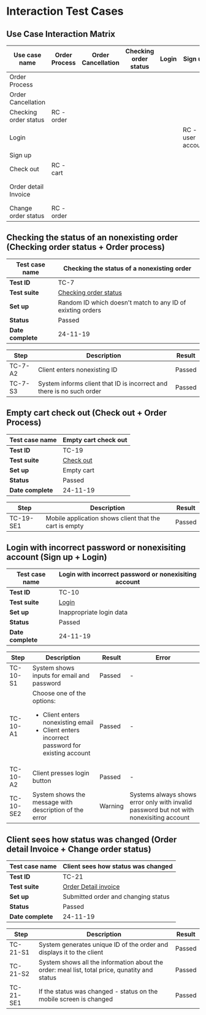 # Interaction Test Cases

## Use Case Interaction Matrix

| Use case name         | Order Process | Order Cancellation | Checking order status | Login | Sign up           | Check out | Order detail Invoice | Change order status |
| --------------------- | ------------- | ------------------ | --------------------- | ----- | ----------------- | --------- | -------------------- | ------------------- |
| Order Process         |               |                    |                       |       |                   |           |                      |                     |
| Order Cancellation    |               |                    |                       |       |                   |           |                      |                     |
| Checking order status | RC - order    |                    |                       |       |                   |           |                      |                     |
| Login                 |               |                    |                       |       | RC - user account |           |                      |                     |
| Sign up               |               |                    |                       |       |                   |           |                      |                     |
| Check out             | RC - cart     |                    |                       |       |                   |           |                      |                     |
| Order detail Invoice  |               |                    |                       |       |                   |           |                      | RC - order status   |
| Change order status   | RC - order    |                    |                       |       |                   |           |                      |                     |


## Checking the status of an nonexisting order (Checking order status + Order process)

| **Test case name** | Checking the status of a nonexisting order |
|--------------------|---------------------------------------------------------------|
| **Test ID**        | TC-7 |
| **Test suite**     | <a href="https://github.com/BatyrSeven/innopolis-express/blob/firebase/Requirements/UseCases.md#checking-order-status">Checking order status</a> | 
| **Set up**         | Random ID which doesn't match to any ID of exixting orders |
| **Status**         | Passed | 
| **Date complete**  | 24-11-19 |

<table>
    <thead>
        <tr>
            <th>Step</th>
            <th>Description</th>
            <th>Result</th>
        </tr>
    </thead>
    <tbody>
        <tr>
            <td>TC-7-A2</td>
            <td>Client enters nonexisting ID</td>
            <td>Passed</td>
        </tr>
        <tr>
            <td>TC-7-S3</td>
            <td>System informs client that ID is incorrect and there is no such order</td>
            <td>Passed</td>
        </tr>
    </tbody>
</table>


## Empty cart check out (Check out + Order Process)

| **Test case name** | Empty cart check out                                          |
|--------------------|---------------------------------------------------------------|
| **Test ID**        | TC-19 |
| **Test suite**     | <a href="https://github.com/BatyrSeven/innopolis-express/blob/firebase/Requirements/UseCases.md#check-out">Check out</a> | 
| **Set up**         | Empty cart |
| **Status** | Passed | 
| **Date complete** | 24-11-19 | 

<table>
    <thead>
        <tr>
            <th>Step</th>
            <th>Description</th>
            <th>Result</th>
        </tr>
    </thead>
    <tbody>
        <tr>
            <td>TC-19-SE1</td>
            <td>Mobile application shows client that the cart is empty</td>
            <td>Passed</td>
        </tr>
    </tbody>
</table>

## Login with incorrect password or nonexisiting account (Sign up + Login)

| **Test case name** | Login with incorrect password or nonexisiting account |
|--------------------|---------------------------------------------------------------|
| **Test ID**        | TC-10 |
| **Test suite**     | <a href="https://github.com/BatyrSeven/innopolis-express/blob/firebase/Requirements/UseCases.md#login">Login</a> |
| **Set up**         | Inappropriate login data |
| **Status** | Passed |
| **Date complete** | 24-11-19 |

<table>
    <thead>
        <tr>
            <th>Step</th>
            <th>Description</th>
            <th>Result</th>
            <th>Error</th>
        </tr>
    </thead>
    <tbody>
        <tr>
            <td>TC-10-S1</td>
            <td>System shows inputs for email and password</td>
            <td>Passed</td>
            <td>-</td>
        </tr>
        <tr>
            <td>TC-10-A1</td>
            <td>Choose one of the options:
            	<ul>
            		<li>Client enters nonexisting email</li>
            		<li>Client enters incorrect password for existing account</li>
            	</ul>
            </td>
            <td>Passed</td>
            <td>-</td>
        </tr>
        <tr>
            <td>TC-10-A2</td>
            <td>Client presses login button</td>
            <td>Passed</td>
            <td>-</td>
        </tr>
        <tr>
            <td>TC-10-SE2</td>
            <td>System shows the message with description of the error</td>
            <td>Warning</td>
            <td>Systems always shows error only with invalid password but not with nonexisiting account</td>
        </tr>
    </tbody>
</table>

## Client sees how status was changed (Order detail Invoice + Change order status)
| **Test case name** | Client sees how status was changed |
|--------------------|---------------------------------------------------------------|
| **Test ID**        | TC-21 |
| **Test suite**     | <a href="https://github.com/BatyrSeven/innopolis-express/blob/firebase/Requirements/UseCases.md#order-detail-invoice">Order Detail invoice</a> |
| **Set up**         | Submitted order and changing status |
| **Status** | Passed | 
| **Date complete** | 24-11-19 | 

<table>
    <thead>
        <tr>
            <th>Step</th>
            <th>Description</th>
            <th>Result</th>
        </tr>
    </thead>
    <tbody>
        <tr>
            <td>TC-21-S1</td>
            <td>System generates unique ID of the order and displays it to the client</td>
            <td>Passed</td>
        </tr>
        <tr>
            <td>TC-21-S2</td>
            <td>System shows all the information about the order: meal list, total price, qunatity and status</td>
            <td>Passed</td>
        </tr>
        <tr>
            <td>TC-21-SE1</td>
            <td>If the status was changed - status on the mobile screen is changed</td>
            <td>Passed</td>
        </tr>
    </tbody>
</table>


